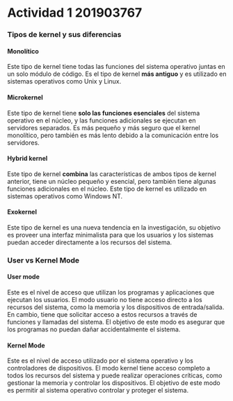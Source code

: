  
# Actividad 1  201903767

### Tipos de kernel y sus diferencias


#### Monolítico

Este tipo de kernel tiene todas las funciones del sistema operativo juntas en un solo módulo de código. Es el tipo de kernel **más antiguo** y es utilizado en sistemas operativos como Unix y Linux.

#### Microkernel

Este tipo de kernel tiene **solo las funciones esenciales** del sistema operativo en el núcleo, y las funciones adicionales se ejecutan en servidores separados. Es más pequeño y más seguro que el kernel monolítico, pero también es más lento debido a la comunicación entre los servidores.

#### Hybrid kernel

Este tipo de kernel **combina** las características de ambos tipos de kernel anterior, tiene un núcleo pequeño y esencial, pero también tiene algunas funciones adicionales en el núcleo. Este tipo de kernel es utilizado en sistemas operativos como Windows NT.

#### Exokernel

Este tipo de kernel es una nueva tendencia en la investigación, su objetivo es proveer una interfaz minimalista para que los usuarios y los sistemas puedan acceder directamente a los recursos del sistema.

### User vs Kernel Mode

#### User mode

Este es el nivel de acceso que utilizan los programas y aplicaciones que ejecutan los usuarios. El modo usuario no tiene acceso directo a los recursos del sistema, como la memoria y los dispositivos de entrada/salida. En cambio, tiene que solicitar acceso a estos recursos a través de funciones y llamadas del sistema. El objetivo de este modo es asegurar que los programas no puedan dañar accidentalmente el sistema.

#### Kernel Mode

Este es el nivel de acceso utilizado por el sistema operativo y los controladores de dispositivos. El modo kernel tiene acceso completo a todos los recursos del sistema y puede realizar operaciones críticas, como gestionar la memoria y controlar los dispositivos. El objetivo de este modo es permitir al sistema operativo controlar y proteger el sistema.
